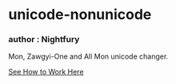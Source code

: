 # unicode-nonunicode

### author : Nightfury

Mon, Zawgyi-One and All Mon unicode changer.

[See How to Work Here](https://fonts.worldwidemyanmar.com/ "Unicode Changer")
